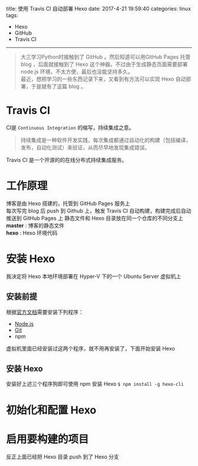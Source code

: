 title: 使用 Travis CI 自动部署 Hexo
date: 2017-4-21 19:59:40
categories: linux
tags: 
- Hexo
- GitHub
- Travis CI
---
> 大三学习Python时接触到了 GitHub 。然后知道可以用GitHub Pages 托管 blog ，后面就接触到了 Hexo 这个神器。不过由于生成静态页面需要部署 node.js 环境，不太方便，最后也没能坚持多久。    
最近，想把学习的一些东西记录下来，又看到有方法可以实现 Hexo 自动部署，于是就有了这篇 blog 。

# Travis CI
CI是 `Continuous Integration` 的缩写，持续集成之意。
> 持续集成是一种软件开发实践，每次集成都通过自动化的构建（包括编译，发布，自动化测试）来验证，从而尽早地发现集成错误。

Travis CI 是一个开源的的在线分布式持续集成服务。

# 工作原理
博客是由 Hexo 搭建的，托管到 GitHub Pages 服务上  
每次写完 blog 后 push 到 Github 上，触发 Travis CI 自动构建，构建完成后自动推送到 GitHub Pages 上
静态文件和 Hexo 目录放在同一个仓库的不同分支上  
**master** : 博客的静态文件  
**hexo** : Hexo 环境代码

# 安装 Hexo
我决定将 Hexo 本地环境部署在 Hyper-V 下的一个 Ubuntu Server 虚拟机上

## 安装前提
根据[官方文档](https://hexo.io/zh-cn/docs/)需要安装下列程序：
* [Node.js](https://nodejs.org/)
* [Git](https://git-scm.com/)
* npm

虚拟机里面已经安装过这两个程序，就不用再安装了，下面开始安装 Hexo

## 安装 Hexo
安装好上述三个程序狗即可使用 npm 安装 Hexo
`$ npm install -g hexo-cli`  

# 初始化和配置 Hexo


# 启用要构建的项目
反正上面已经把 Hexo 目录 push 到了 Hexo 分支

